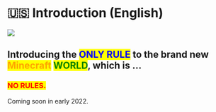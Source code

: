 # 🇺🇸 Introduction (English)

![](../../.gitbook/assets/image.png)

## Introducing the <mark style="color:blue;">ONLY RULE</mark> to the brand new <mark style="color:orange;">Minecraft</mark> <mark style="color:green;">WORLD</mark>, which is ...

### <mark style="color:red;">NO RULES.</mark>

Coming soon in early 2022.

